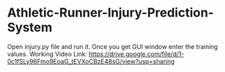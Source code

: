 # Athletic-Runner-Injury-Prediction-System
Open injury.py file and run it. 
Once you get GUI window enter the training values.
Working Video Link: https://drive.google.com/file/d/1-0c1fSLy96Fmo9EoaG_tEVXoCBzE48sG/view?usp=sharing
